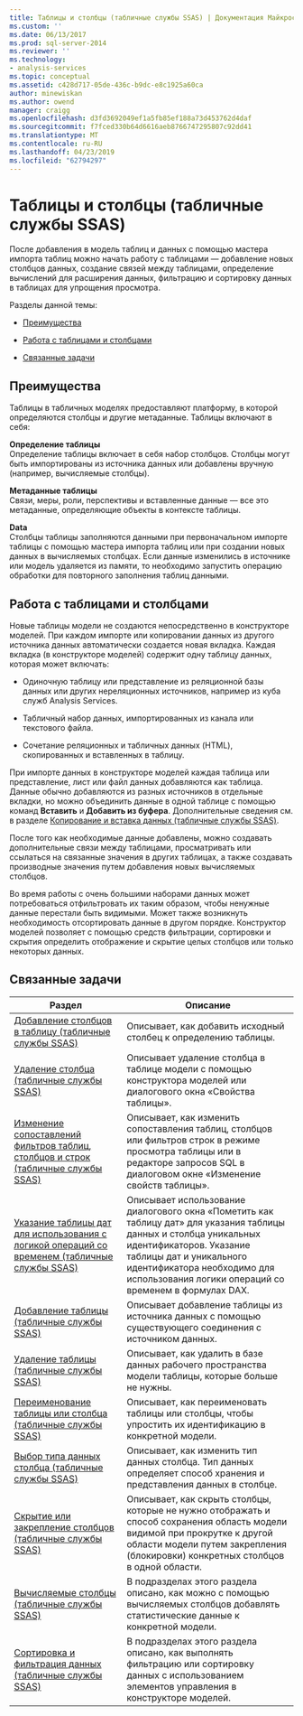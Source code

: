 ```yaml
---
title: Таблицы и столбцы (табличные службы SSAS) | Документация Майкрософт
ms.custom: ''
ms.date: 06/13/2017
ms.prod: sql-server-2014
ms.reviewer: ''
ms.technology:
- analysis-services
ms.topic: conceptual
ms.assetid: c428d717-05de-436c-b9dc-e8c1925a60ca
author: minewiskan
ms.author: owend
manager: craigg
ms.openlocfilehash: d3fd3692049ef1a5fb85ef188a73d453762d4daf
ms.sourcegitcommit: f7fced330b64d6616aeb8766747295807c92dd41
ms.translationtype: MT
ms.contentlocale: ru-RU
ms.lasthandoff: 04/23/2019
ms.locfileid: "62794297"
---
```

# <a name="tables-and-columns-ssas-tabular"></a>Таблицы и столбцы (табличные службы SSAS)
  После добавления в модель таблиц и данных с помощью мастера импорта таблиц можно начать работу с таблицами — добавление новых столбцов данных, создание связей между таблицами, определение вычислений для расширения данных, фильтрацию и сортировку данных в таблицах для упрощения просмотра.  
  
 Разделы данной темы:  
  
-   [Преимущества](#bkmk_benefits)  
  
-   [Работа с таблицами и столбцами](#bkmk_working)  
  
-   [Связанные задачи](#bkmk_related_tasks)  
  
##  <a name="bkmk_benefits"></a> Преимущества  
 Таблицы в табличных моделях предоставляют платформу, в которой определяются столбцы и другие метаданные. Таблицы включают в себя:  
  
 **Определение таблицы**  
 Определение таблицы включает в себя набор столбцов. Столбцы могут быть импортированы из источника данных или добавлены вручную (например, вычисляемые столбцы).  
  
 **Метаданные таблицы**  
 Связи, меры, роли, перспективы и вставленные данные — все это метаданные, определяющие объекты в контексте таблицы.  
  
 **Data**  
 Столбцы таблицы заполняются данными при первоначальном импорте таблицы с помощью мастера импорта таблиц или при создании новых данных в вычисляемых столбцах. Если данные изменились в источнике или модель удаляется из памяти, то необходимо запустить операцию обработки для повторного заполнения таблиц данными.  
  
##  <a name="bkmk_working"></a> Работа с таблицами и столбцами  
 Новые таблицы модели не создаются непосредственно в конструкторе моделей. При каждом импорте или копировании данных из другого источника данных автоматически создается новая вкладка. Каждая вкладка (в конструкторе моделей) содержит одну таблицу данных, которая может включать:  
  
-   Одиночную таблицу или представление из реляционной базы данных или других нереляционных источников, например из куба служб Analysis Services.  
  
-   Табличный набор данных, импортированных из канала или текстового файла.  
  
-   Сочетание реляционных и табличных данных (HTML), скопированных и вставленных в таблицу.  
  
 При импорте данных в конструкторе моделей каждая таблица или представление, лист или файл данных добавляются как таблица. Данные обычно добавляются из разных источников в отдельные вкладки, но можно объединить данные в одной таблице с помощью команд **Вставить** и **Добавить из буфера**. Дополнительные сведения см. в разделе [Копирование и вставка данных (табличные службы SSAS)](../copy-and-paste-data-ssas-tabular.md).  
  
 После того как необходимые данные добавлены, можно создавать дополнительные связи между таблицами, просматривать или ссылаться на связанные значения в других таблицах, а также создавать производные значения путем добавления новых вычисляемых столбцов.  
  
 Во время работы с очень большими наборами данных может потребоваться отфильтровать их таким образом, чтобы ненужные данные перестали быть видимыми. Может также возникнуть необходимость отсортировать данные в другом порядке. Конструктор моделей позволяет с помощью средств фильтрации, сортировки и скрытия определить отображение и скрытие целых столбцов или только некоторых данных.  
  
##  <a name="bkmk_related_tasks"></a> Связанные задачи  
  
|Раздел|Описание|  
|-----------|-----------------|  
|[Добавление столбцов в таблицу (табличные службы SSAS)](add-columns-to-a-table-ssas-tabular.md)|Описывает, как добавить исходный столбец к определению таблицы.|  
|[Удаление столбца (табличные службы SSAS)](delete-a-column-ssas-tabular.md)|Описывает удаление столбца в таблице модели с помощью конструктора моделей или диалогового окна «Свойства таблицы».|  
|[Изменение сопоставлений фильтров таблиц, столбцов и строк (табличные службы SSAS)](change-table-column-or-row-filter-mappings-ssas-tabular.md)|Описывает, как изменить сопоставления таблиц, столбцов или фильтров строк в режиме просмотра таблицы или в редакторе запросов SQL в диалоговом окне «Изменение свойств таблицы».|  
|[Указание таблицы дат для использования с логикой операций со временем (табличные службы SSAS)](specify-mark-as-date-table-for-use-with-time-intelligence-ssas-tabular.md)|Описывает использование диалогового окна «Пометить как таблицу дат» для указания таблицы данных и столбца уникальных идентификаторов. Указание таблицы дат и уникального идентификатора необходимо для использования логики операций со временем в формулах DAX.|  
|[Добавление таблицы (табличные службы SSAS)](add-a-table-ssas-tabular.md)|Описывает добавление таблицы из источника данных с помощью существующего соединения с источником данных.|  
|[Удаление таблицы (табличные службы SSAS)](delete-a-table-ssas-tabular.md)|Описывает, как удалить в базе данных рабочего пространства модели таблицы, которые больше не нужны.|  
|[Переименование таблицы или столбца (табличные службы SSAS)](rename-a-table-or-column-ssas-tabular.md)|Описывает, как переименовать таблицы или столбцы, чтобы упростить их идентификацию в конкретной модели.|  
|[Выбор типа данных столбца (табличные службы SSAS)](set-the-data-type-of-a-column-ssas-tabular.md)|Описывает, как изменить тип данных столбца. Тип данных определяет способ хранения и представления данных в столбце.|  
|[Скрытие или закрепление столбцов (табличные службы SSAS)](hide-or-freeze-columns-ssas-tabular.md)|Описывает, как скрыть столбцы, которые не нужно отображать и способ сохранения область модели видимой при прокрутке к другой области модели путем закрепления (блокировки) конкретных столбцов в одной области.|  
|[Вычисляемые столбцы (табличные службы SSAS)](ssas-calculated-columns.md)|В подразделах этого раздела описано, как можно с помощью вычисляемых столбцов добавлять статистические данные к конкретной модели.|  
|[Сортировка и фильтрация данных (табличные службы SSAS)](../filter-and-sort-data-ssas-tabular.md)|В подразделах этого раздела описано, как выполнять фильтрацию или сортировку данных с использованием элементов управления в конструкторе моделей.|  
  
  
